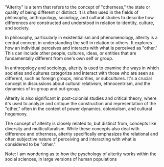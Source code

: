 "Alterity" is a term that refers to the concept of "otherness," the state or quality of being different or distinct. It is often used in the fields of philosophy, anthropology, sociology, and cultural studies to describe how differences are constructed and understood in relation to identity, culture, and society.

In philosophy, particularly in existentialism and phenomenology, alterity is a central concept in understanding the self in relation to others. It explores how an individual perceives and interacts with what is perceived as "other." This can include other people, cultures, ideas, or entities that are fundamentally different from one's own self or group.

In anthropology and sociology, alterity is used to examine the ways in which societies and cultures categorize and interact with those who are seen as different, such as foreign groups, minorities, or subcultures. It's a crucial concept in discussions about cultural relativism, ethnocentrism, and the dynamics of in-group and out-group.

Alterity is also significant in post-colonial studies and critical theory, where it's used to analyze and critique the construction and representation of the "other," often in the context of power dynamics, colonialism, and cultural hegemony.

The concept of alterity is closely related to, but distinct from, concepts like diversity and multiculturalism. While these concepts also deal with difference and otherness, alterity specifically emphasizes the relational and often subjective nature of perceiving and interacting with what is considered to be "other."

Note: 
I am wondering as to how the pyschology of alterity works within the social sciences, in large versions of human populations


